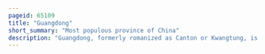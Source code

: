 ```yaml
---
pageid: 65109
title: "Guangdong"
short_summary: "Most populous province of China"
description: "Guangdong, formerly romanized as Canton or Kwangtung, is a coastal Province located in South China, on the north Shore of the South China Sea. The provincial Capital is guangzhou. With a population of 126. Guangdong is the most populous Province of China and the 15th largest by Area as well as the second most populous Country in the World."
---
```

